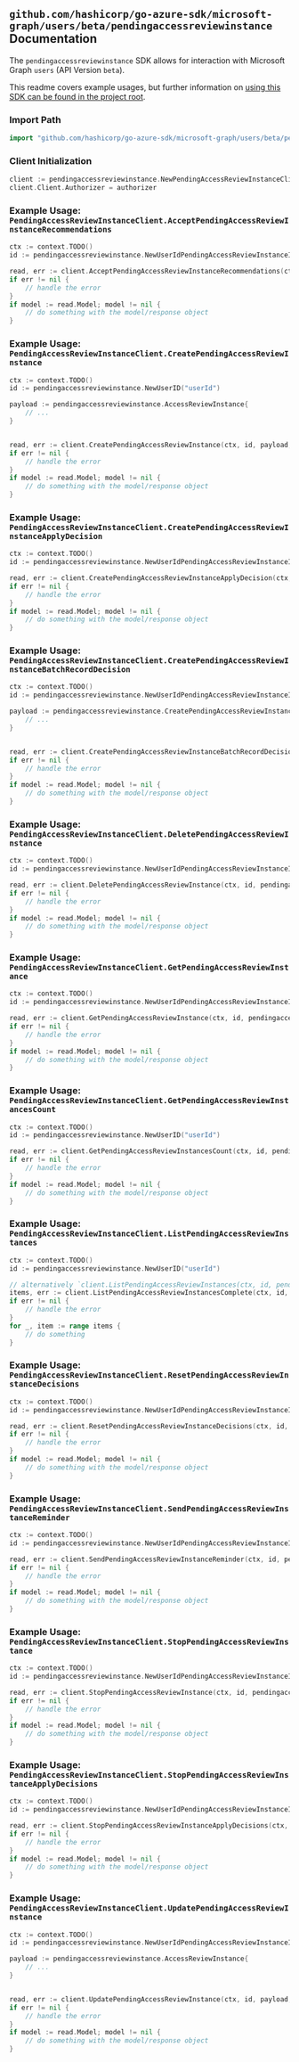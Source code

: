 
## `github.com/hashicorp/go-azure-sdk/microsoft-graph/users/beta/pendingaccessreviewinstance` Documentation

The `pendingaccessreviewinstance` SDK allows for interaction with Microsoft Graph `users` (API Version `beta`).

This readme covers example usages, but further information on [using this SDK can be found in the project root](https://github.com/hashicorp/go-azure-sdk/tree/main/docs).

### Import Path

```go
import "github.com/hashicorp/go-azure-sdk/microsoft-graph/users/beta/pendingaccessreviewinstance"
```


### Client Initialization

```go
client := pendingaccessreviewinstance.NewPendingAccessReviewInstanceClientWithBaseURI("https://graph.microsoft.com")
client.Client.Authorizer = authorizer
```


### Example Usage: `PendingAccessReviewInstanceClient.AcceptPendingAccessReviewInstanceRecommendations`

```go
ctx := context.TODO()
id := pendingaccessreviewinstance.NewUserIdPendingAccessReviewInstanceID("userId", "accessReviewInstanceId")

read, err := client.AcceptPendingAccessReviewInstanceRecommendations(ctx, id, pendingaccessreviewinstance.DefaultAcceptPendingAccessReviewInstanceRecommendationsOperationOptions())
if err != nil {
	// handle the error
}
if model := read.Model; model != nil {
	// do something with the model/response object
}
```


### Example Usage: `PendingAccessReviewInstanceClient.CreatePendingAccessReviewInstance`

```go
ctx := context.TODO()
id := pendingaccessreviewinstance.NewUserID("userId")

payload := pendingaccessreviewinstance.AccessReviewInstance{
	// ...
}


read, err := client.CreatePendingAccessReviewInstance(ctx, id, payload, pendingaccessreviewinstance.DefaultCreatePendingAccessReviewInstanceOperationOptions())
if err != nil {
	// handle the error
}
if model := read.Model; model != nil {
	// do something with the model/response object
}
```


### Example Usage: `PendingAccessReviewInstanceClient.CreatePendingAccessReviewInstanceApplyDecision`

```go
ctx := context.TODO()
id := pendingaccessreviewinstance.NewUserIdPendingAccessReviewInstanceID("userId", "accessReviewInstanceId")

read, err := client.CreatePendingAccessReviewInstanceApplyDecision(ctx, id, pendingaccessreviewinstance.DefaultCreatePendingAccessReviewInstanceApplyDecisionOperationOptions())
if err != nil {
	// handle the error
}
if model := read.Model; model != nil {
	// do something with the model/response object
}
```


### Example Usage: `PendingAccessReviewInstanceClient.CreatePendingAccessReviewInstanceBatchRecordDecision`

```go
ctx := context.TODO()
id := pendingaccessreviewinstance.NewUserIdPendingAccessReviewInstanceID("userId", "accessReviewInstanceId")

payload := pendingaccessreviewinstance.CreatePendingAccessReviewInstanceBatchRecordDecisionRequest{
	// ...
}


read, err := client.CreatePendingAccessReviewInstanceBatchRecordDecision(ctx, id, payload, pendingaccessreviewinstance.DefaultCreatePendingAccessReviewInstanceBatchRecordDecisionOperationOptions())
if err != nil {
	// handle the error
}
if model := read.Model; model != nil {
	// do something with the model/response object
}
```


### Example Usage: `PendingAccessReviewInstanceClient.DeletePendingAccessReviewInstance`

```go
ctx := context.TODO()
id := pendingaccessreviewinstance.NewUserIdPendingAccessReviewInstanceID("userId", "accessReviewInstanceId")

read, err := client.DeletePendingAccessReviewInstance(ctx, id, pendingaccessreviewinstance.DefaultDeletePendingAccessReviewInstanceOperationOptions())
if err != nil {
	// handle the error
}
if model := read.Model; model != nil {
	// do something with the model/response object
}
```


### Example Usage: `PendingAccessReviewInstanceClient.GetPendingAccessReviewInstance`

```go
ctx := context.TODO()
id := pendingaccessreviewinstance.NewUserIdPendingAccessReviewInstanceID("userId", "accessReviewInstanceId")

read, err := client.GetPendingAccessReviewInstance(ctx, id, pendingaccessreviewinstance.DefaultGetPendingAccessReviewInstanceOperationOptions())
if err != nil {
	// handle the error
}
if model := read.Model; model != nil {
	// do something with the model/response object
}
```


### Example Usage: `PendingAccessReviewInstanceClient.GetPendingAccessReviewInstancesCount`

```go
ctx := context.TODO()
id := pendingaccessreviewinstance.NewUserID("userId")

read, err := client.GetPendingAccessReviewInstancesCount(ctx, id, pendingaccessreviewinstance.DefaultGetPendingAccessReviewInstancesCountOperationOptions())
if err != nil {
	// handle the error
}
if model := read.Model; model != nil {
	// do something with the model/response object
}
```


### Example Usage: `PendingAccessReviewInstanceClient.ListPendingAccessReviewInstances`

```go
ctx := context.TODO()
id := pendingaccessreviewinstance.NewUserID("userId")

// alternatively `client.ListPendingAccessReviewInstances(ctx, id, pendingaccessreviewinstance.DefaultListPendingAccessReviewInstancesOperationOptions())` can be used to do batched pagination
items, err := client.ListPendingAccessReviewInstancesComplete(ctx, id, pendingaccessreviewinstance.DefaultListPendingAccessReviewInstancesOperationOptions())
if err != nil {
	// handle the error
}
for _, item := range items {
	// do something
}
```


### Example Usage: `PendingAccessReviewInstanceClient.ResetPendingAccessReviewInstanceDecisions`

```go
ctx := context.TODO()
id := pendingaccessreviewinstance.NewUserIdPendingAccessReviewInstanceID("userId", "accessReviewInstanceId")

read, err := client.ResetPendingAccessReviewInstanceDecisions(ctx, id, pendingaccessreviewinstance.DefaultResetPendingAccessReviewInstanceDecisionsOperationOptions())
if err != nil {
	// handle the error
}
if model := read.Model; model != nil {
	// do something with the model/response object
}
```


### Example Usage: `PendingAccessReviewInstanceClient.SendPendingAccessReviewInstanceReminder`

```go
ctx := context.TODO()
id := pendingaccessreviewinstance.NewUserIdPendingAccessReviewInstanceID("userId", "accessReviewInstanceId")

read, err := client.SendPendingAccessReviewInstanceReminder(ctx, id, pendingaccessreviewinstance.DefaultSendPendingAccessReviewInstanceReminderOperationOptions())
if err != nil {
	// handle the error
}
if model := read.Model; model != nil {
	// do something with the model/response object
}
```


### Example Usage: `PendingAccessReviewInstanceClient.StopPendingAccessReviewInstance`

```go
ctx := context.TODO()
id := pendingaccessreviewinstance.NewUserIdPendingAccessReviewInstanceID("userId", "accessReviewInstanceId")

read, err := client.StopPendingAccessReviewInstance(ctx, id, pendingaccessreviewinstance.DefaultStopPendingAccessReviewInstanceOperationOptions())
if err != nil {
	// handle the error
}
if model := read.Model; model != nil {
	// do something with the model/response object
}
```


### Example Usage: `PendingAccessReviewInstanceClient.StopPendingAccessReviewInstanceApplyDecisions`

```go
ctx := context.TODO()
id := pendingaccessreviewinstance.NewUserIdPendingAccessReviewInstanceID("userId", "accessReviewInstanceId")

read, err := client.StopPendingAccessReviewInstanceApplyDecisions(ctx, id, pendingaccessreviewinstance.DefaultStopPendingAccessReviewInstanceApplyDecisionsOperationOptions())
if err != nil {
	// handle the error
}
if model := read.Model; model != nil {
	// do something with the model/response object
}
```


### Example Usage: `PendingAccessReviewInstanceClient.UpdatePendingAccessReviewInstance`

```go
ctx := context.TODO()
id := pendingaccessreviewinstance.NewUserIdPendingAccessReviewInstanceID("userId", "accessReviewInstanceId")

payload := pendingaccessreviewinstance.AccessReviewInstance{
	// ...
}


read, err := client.UpdatePendingAccessReviewInstance(ctx, id, payload, pendingaccessreviewinstance.DefaultUpdatePendingAccessReviewInstanceOperationOptions())
if err != nil {
	// handle the error
}
if model := read.Model; model != nil {
	// do something with the model/response object
}
```
